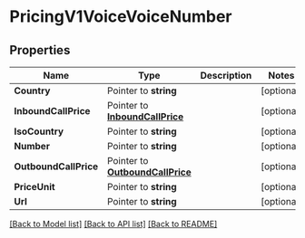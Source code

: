 # PricingV1VoiceVoiceNumber

## Properties

Name | Type | Description | Notes
------------ | ------------- | ------------- | -------------
**Country** | Pointer to **string** |  | [optional] 
**InboundCallPrice** | Pointer to [**InboundCallPrice**](inbound_call_price.md) |  | [optional] 
**IsoCountry** | Pointer to **string** |  | [optional] 
**Number** | Pointer to **string** |  | [optional] 
**OutboundCallPrice** | Pointer to [**OutboundCallPrice**](outbound_call_price.md) |  | [optional] 
**PriceUnit** | Pointer to **string** |  | [optional] 
**Url** | Pointer to **string** |  | [optional] 

[[Back to Model list]](../README.md#documentation-for-models) [[Back to API list]](../README.md#documentation-for-api-endpoints) [[Back to README]](../README.md)


